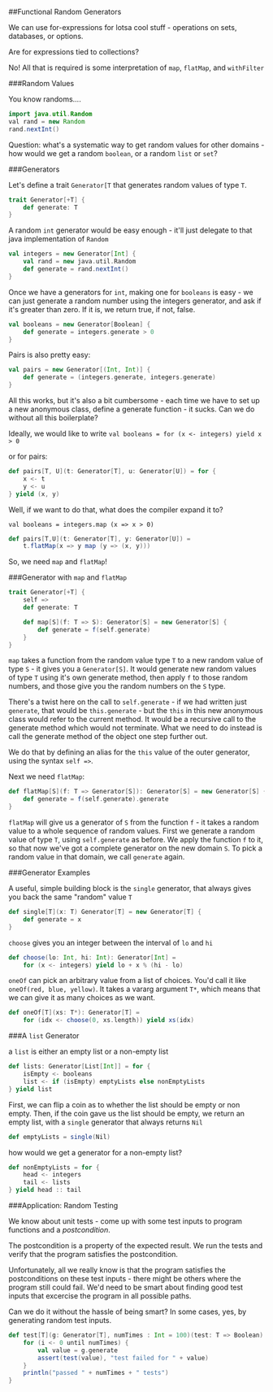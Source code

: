 ##Functional Random Generators

We can use for-expressions for lotsa cool stuff - operations on sets, databases, or options.

Are for expressions tied to collections?

No! All that is required is some interpretation of `map`, `flatMap`, and `withFilter`

###Random Values

You know randoms....

```java
import java.util.Random
val rand = new Random
rand.nextInt()
```

Question: what's a systematic way to get random values for other domains - how would we get a random `boolean`, or a random `list` or `set`?

###Generators

Let's define a trait `Generator[T` that generates random values of type `T`. 

```scala
trait Generator[+T] {
    def generate: T
}
```

A random `int` generator would be easy enough - it'll just delegate to that java implementation of `Random`

```scala
val integers = new Generator[Int] {
    val rand = new java.util.Random
    def generate = rand.nextInt()
}
```

Once we have a generators for `int`, making one for `booleans` is easy - we can just generate a random number using the integers generator, and ask if it's greater than zero. If it is, we return true, if not, false.

```scala
val booleans = new Generator[Boolean] {
    def generate = integers.generate > 0
}
```

Pairs is also pretty easy: 

```scala
val pairs = new Generator[(Int, Int)] {
    def generate = (integers.generate, integers.generate)
}
```

All this works, but it's also a bit cumbersome - each time we have to set up a new anonymous class, define a generate function - it sucks. Can we do without all this boilerplate?

Ideally, we would like to write `val booleans = for (x <- integers) yield x > 0`

or for pairs: 

```scala
def pairs[T, U](t: Generator[T], u: Generator[U]) = for {
    x <- t
    y <- u
} yield (x, y)
```

Well, if we want to do that, what does the compiler expand it to?

`val booleans = integers.map (x => x > 0)`

```scala
def pairs[T,U](t: Generator[T], y: Generator[U]) =
    t.flatMap(x => y map (y => (x, y)))
```

So, we need `map` and `flatMap`!

###Generator with `map` and `flatMap`

```scala
trait Generator[+T] {
    self =>
    def generate: T

    def map[S](f: T => S): Generator[S] = new Generator[S] {
        def generate = f(self.generate) 
    }
}
```

`map` takes a function from the random value type `T` to a new random value of type `S` - it gives you a `Generator[S]`. It would generate new random values of type `T` using it's own generate method, then apply `f` to those random numbers, and those give you the random numbers on the `S` type.

There's a twist here on the call to `self.generate` - if we had written just `generate`, that would be `this.generate` - but the `this` in this new anonymous class would refer to the current method. It would be a recursive call to the generate method which would not terminate. What we need to do instead is call the generate method of the object one step further out. 

We do that by defining an alias for the `this` value of the outer generator, using the syntax `self =>`.

Next we need `flatMap`:

```scala
def flatMap[S](f: T => Generator[S]): Generator[S] = new Generator[S] {
    def generate = f(self.generate).generate
}
```

`flatMap` will give us a generator of `S` from the function `f` - it takes a random value to a whole sequence of random values. First we generate a random value of type `T`, using `self.generate` as before. We apply the function `f` to it, so that now we've got a complete generator on the new domain `S`. To pick a random value in that domain, we call `generate` again.

###Generator Examples

A useful, simple building block is the `single` generator, that always gives you back the same "random" value `T`

```scala
def single[T](x: T) Generator[T] = new Generator[T] {
    def generate = x
}
```

`choose` gives you an integer between the interval of `lo`  and `hi`

```scala
def choose(lo: Int, hi: Int): Generator[Int] = 
    for (x <- integers) yield lo + x % (hi - lo)
```

`oneOf` can pick an arbitrary value from a list of choices. You'd call it like `oneOf(red, blue, yellow)`. It takes a vararg argument `T*`, which means that we can give it as many choices as we want.

```scala
def oneOf[T](xs: T*): Generator[T] = 
    for (idx <- choose(0, xs.length)) yield xs(idx)
```

###A `list` Generator

a `list` is either an empty list or a non-empty list

```scala
def lists: Generator[List[Int]] = for {
    isEmpty <- booleans
    list <- if (isEmpty) emptyLists else nonEmptyLists
} yield list
```

First, we can flip a coin as to whether the list should be empty or non empty. Then, if the coin gave us the list should be empty, we return an empty list, with a `single` generator that always returns `Nil`

```scala
def emptyLists = single(Nil)
```

how would we get a generator for a non-empty list? 

```scala
def nonEmptyLists = for {
    head <- integers
    tail <- lists
} yield head :: tail
```
###Application: Random Testing

We know about unit tests - come up with some test inputs to program functions and a *postcondition*. 

The postcondition is a property of the expected result. We run the tests and verify that the program satisfies the postcondition.

Unfortunately, all we really know is that the program satisfies the postconditions on these test inputs - there might be others where the program still could fail. We'd need to be smart about finding good test inputs that excercise the program in all possible paths. 

Can we do it without the hassle of being smart? In some cases, yes, by generating random test inputs.

```scala
def test[T](g: Generator[T], numTimes : Int = 100)(test: T => Boolean): Unit = {
    for (i <- 0 until numTimes) {
        val value = g.generate
        assert(test(value), "test failed for " + value)
    }
    println("passed " + numTimes + " tests")
}
```